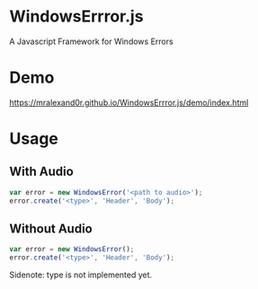 # WindowsErrror.js
A Javascript Framework for Windows Errors

# Demo
https://mralexand0r.github.io/WindowsErrror.js/demo/index.html

# Usage

## With Audio

```js
var error = new WindowsError('<path to audio>');
error.create('<type>', 'Header', 'Body');
```

## Without Audio

```js
var error = new WindowsError();
error.create('<type>', 'Header', 'Body');
```

Sidenote: type is not implemented yet.